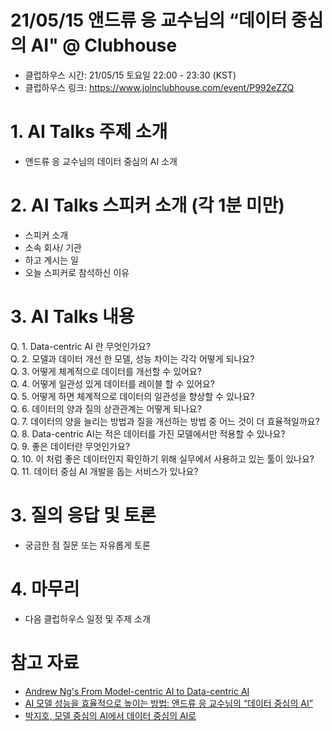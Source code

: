 # 21/05/15 앤드류 응 교수님의 “데이터 중심의 AI" @ Clubhouse

- 클럽하우스 시간: 21/05/15 토요일 22:00 - 23:30 (KST)
- 클럽하우스 링크: https://www.joinclubhouse.com/event/P992eZZQ

# 1. AI Talks 주제 소개
- 앤드류 응 교수님의 데이터 중심의 AI 소개 

# 2. AI Talks 스피커 소개 (각 1분 미만)
- 스피커 소개   
- 소속 회사/ 기관  
- 하고 계시는 일  
- 오늘 스피커로 참석하신 이유  

# 3. AI Talks 내용

Q. 1. Data-centric AI 란 무엇인가요?    
Q. 2. 모델과 데이터 개선 한 모델, 성능 차이는 각각 어떻게 되나요?  
Q. 3. 어떻게 체계적으로 데이터를 개선할 수 있어요?  
Q. 4. 어떻게 일관성 있게 데이터를 레이블 할 수 있어요?  
Q. 5. 어떻게 하면 체계적으로 데이터의 일관성을 향상할 수 있나요?    
Q. 6. 데이터의 양과 질의 상관관계는 어떻게 되나요?   
Q. 7. 데이터의 양을 늘리는 방법과 질을 개선하는 방법 중 어느 것이 더 효율적일까요?  
Q. 8. Data-centric AI는 적은 데이터를 가진 모델에서만 적용할 수 있나요?  
Q. 9. 좋은 데이터란 무엇인가요?    
Q. 10. 이 처럼 좋은 데이터인지 확인하기 위해 실무에서 사용하고 있는 툴이 있나요?  
Q. 11. 데이터 중심 AI 개발을 돕는 서비스가 있나요?    

# 3. 질의 응답 및 토론 
- 궁금한 점 질문 또는 자유롭게 토론  

# 4. 마무리   
- 다음 클럽하우스 일정 및 주제 소개  

# 참고 자료 
- [Andrew Ng's From Model-centric AI to Data-centric AI](https://www.youtube.com/watch?v=06-AZXmwHjo&t=769s)
- [ AI 모델 성능을 효율적으로 높이는 방법: 앤드류 응 교수님의 “데이터 중심의 AI”](https://medium.com/ai-networkkr/ai-%EB%AA%A8%EB%8D%B8-%EC%84%B1%EB%8A%A5%EC%9D%84-%EC%89%BD%EA%B3%A0-%EB%B9%A0%EB%A5%B4%EA%B2%8C-%EB%86%92%EC%9D%B4%EB%8A%94-%EB%B0%A9%EB%B2%95-%EC%95%A4%EB%93%9C%EB%A5%98-%EC%9D%91-%EA%B5%90%EC%88%98%EB%8B%98%EC%9D%98-%EB%8D%B0%EC%9D%B4%ED%84%B0-%EC%A4%91%EC%8B%AC%EC%9D%98-ai-6595fa054ce6)
- [박지호, 모델 중심의 AI에서 데이터 중심의 AI로](https://jiho-ml.com/weekly-nlp-35/)

